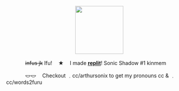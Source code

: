 <p align="center">
<img src="https://file.garden/Zksm3X9ssmyz7mne/crk-sonic.gif"<width="130" height="130">
</p>

ㅤㅤㅤㅤ~~infus jk~~ Ifu!ㅤ ★ㅤ I made [**replit**](https://replit.com/@sebastiansis/twinkl)! Sonic Shadow #1 kinmem

ㅤㅤㅤㅤ𐃬𐃬ㅤ Checkout ﹒cc/arthursonix to get my pronouns cc & ﹒cc/words2furu
